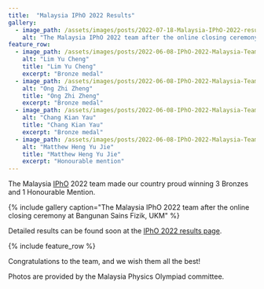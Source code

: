 ```yaml
---
title:  "Malaysia IPhO 2022 Results"
gallery:
  - image_path: /assets/images/posts/2022-07-18-Malaysia-IPhO-2022-results/ipho-2022-mys-results.jpeg
    alt: "The Malaysia IPhO 2022 team after the online closing ceremony at Bangunan Sains Fizik, UKM"
feature_row:
  - image_path: /assets/images/posts/2022-06-08-IPhO-2022-Malaysia-Team/lim-yu-cheng.jpg
    alt: "Lim Yu Cheng"
    title: "Lim Yu Cheng"
    excerpt: "Bronze medal"
  - image_path: /assets/images/posts/2022-06-08-IPhO-2022-Malaysia-Team/ong-zhi-zheng.jpg
    alt: "Ong Zhi Zheng"
    title: "Ong Zhi Zheng"
    excerpt: "Bronze medal"
  - image_path: /assets/images/posts/2022-06-08-IPhO-2022-Malaysia-Team/chang-kian-yau.jpg
    alt: "Chang Kian Yau"
    title: "Chang Kian Yau"
    excerpt: "Bronze medal"
  - image_path: /assets/images/posts/2022-06-08-IPhO-2022-Malaysia-Team/matthew.jpg
    alt: "Matthew Heng Yu Jie"
    title: "Matthew Heng Yu Jie"
    excerpt: "Honourable mention"
---
```


The Malaysia [IPhO](/ipho) 2022 team made our country proud winning 3 Bronzes and 1 Honourable Mention.

{% include gallery caption="The Malaysia IPhO 2022 team after the online closing ceremony at Bangunan Sains Fizik, UKM" %}

Detailed results can be found soon at the [IPhO 2022 results page](https://ipho2022.com/results/).

{% include feature_row %}

Congratulations to the team, and we wish them all the best!

Photos are provided by the Malaysia Physics Olympiad committee.